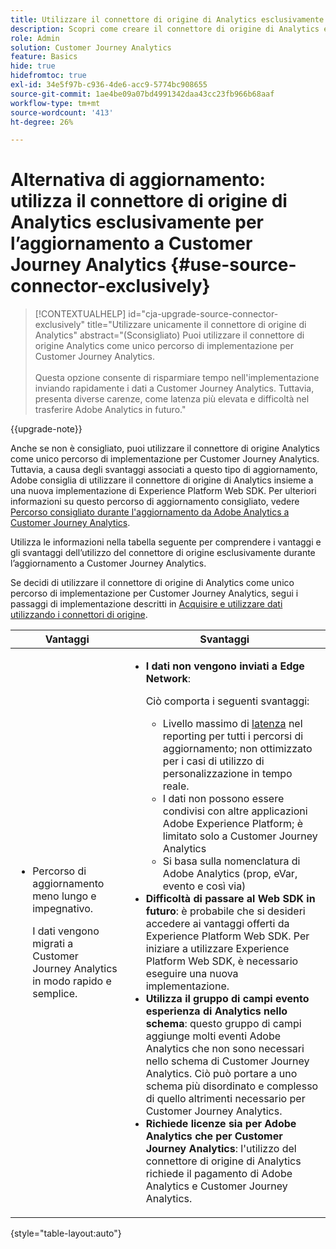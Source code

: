 ```yaml
---
title: Utilizzare il connettore di origine di Analytics esclusivamente per l’aggiornamento a Customer Journey Analytics
description: Scopri come creare il connettore di origine di Analytics e mappare i campi
role: Admin
solution: Customer Journey Analytics
feature: Basics
hide: true
hidefromtoc: true
exl-id: 34e5f97b-c936-4de6-acc9-5774bc908655
source-git-commit: 1ae4be09a07bd4991342daa43cc23fb966b68aaf
workflow-type: tm+mt
source-wordcount: '413'
ht-degree: 26%

---
```


# Alternativa di aggiornamento: utilizza il connettore di origine di Analytics esclusivamente per l’aggiornamento a Customer Journey Analytics {#use-source-connector-exclusively}

<!-- markdownlint-disable MD034 -->

>[!CONTEXTUALHELP]
>id="cja-upgrade-source-connector-exclusively"
>title="Utilizzare unicamente il connettore di origine di Analytics"
>abstract="(Sconsigliato) Puoi utilizzare il connettore di origine Analytics come unico percorso di implementazione per Customer Journey Analytics. <br><br>Questa opzione consente di risparmiare tempo nell&#39;implementazione inviando rapidamente i dati a Customer Journey Analytics. Tuttavia, presenta diverse carenze, come latenza più elevata e difficoltà nel trasferire Adobe Analytics in futuro."

<!-- markdownlint-enable MD034 -->

{{upgrade-note}}

Anche se non è consigliato, puoi utilizzare il connettore di origine Analytics come unico percorso di implementazione per Customer Journey Analytics. Tuttavia, a causa degli svantaggi associati a questo tipo di aggiornamento, Adobe consiglia di utilizzare il connettore di origine di Analytics insieme a una nuova implementazione di Experience Platform Web SDK. Per ulteriori informazioni su questo percorso di aggiornamento consigliato, vedere [Percorso consigliato durante l&#39;aggiornamento da Adobe Analytics a Customer Journey Analytics](/help/getting-started/cja-upgrade/cja-upgrade-recommendations.md).

Utilizza le informazioni nella tabella seguente per comprendere i vantaggi e gli svantaggi dell’utilizzo del connettore di origine esclusivamente durante l’aggiornamento a Customer Journey Analytics.

Se decidi di utilizzare il connettore di origine di Analytics come unico percorso di implementazione per Customer Journey Analytics, segui i passaggi di implementazione descritti in [Acquisire e utilizzare dati utilizzando i connettori di origine](/help/data-ingestion/sources.md).

| Vantaggi | Svantaggi |
|----------|---------|
| <ul><li>Percorso di aggiornamento meno lungo e impegnativo. <p>I dati vengono migrati a Customer Journey Analytics in modo rapido e semplice.</p></li></ul> | <ul><li>**I dati non vengono inviati a Edge Network**: <p>Ciò comporta i seguenti svantaggi:</p><ul><li>Livello massimo di [latenza](/help/technotes/guardrails.md#latencies) nel reporting per tutti i percorsi di aggiornamento; non ottimizzato per i casi di utilizzo di personalizzazione in tempo reale.</li><li>I dati non possono essere condivisi con altre applicazioni Adobe Experience Platform; è limitato solo a Customer Journey Analytics</li><li>Si basa sulla nomenclatura di Adobe Analytics (prop, eVar, evento e così via)</li></ul><li>**Difficoltà di passare al Web SDK in futuro**: è probabile che si desideri accedere ai vantaggi offerti da Experience Platform Web SDK. Per iniziare a utilizzare Experience Platform Web SDK, è necessario eseguire una nuova implementazione.</li><li>**Utilizza il gruppo di campi evento esperienza di Analytics nello schema**: questo gruppo di campi aggiunge molti eventi Adobe Analytics che non sono necessari nello schema di Customer Journey Analytics.  Ciò può portare a uno schema più disordinato e complesso di quello altrimenti necessario per Customer Journey Analytics.</li><li>**Richiede licenze sia per Adobe Analytics che per Customer Journey Analytics**: l&#39;utilizzo del connettore di origine di Analytics richiede il pagamento di Adobe Analytics e Customer Journey Analytics.</li></ul> |

{style="table-layout:auto"}
